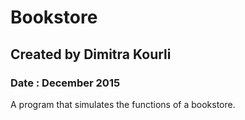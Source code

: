 # Bookstore

## Created by Dimitra Kourli
### Date : December 2015

A program that simulates the functions of a bookstore.
